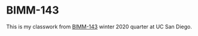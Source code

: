 # BIMM-143

This is my classwork from [BIMM-143](https://bioboot.github.io/bimm143_W20/lectures/#11) winter 2020 quarter at UC San Diego.
 
